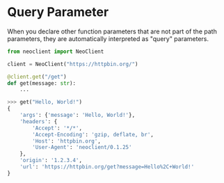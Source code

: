 # Query Parameter
When you declare other function parameters that are not part of the path parameters, they are automatically interpreted as "query" parameters.
```python
from neoclient import NeoClient

client = NeoClient("https://httpbin.org/")

@client.get("/get")
def get(message: str):
    ...
```
```python
>>> get("Hello, World!")
{
    'args': {'message': 'Hello, World!'},
    'headers': {
        'Accept': '*/*',
        'Accept-Encoding': 'gzip, deflate, br',
        'Host': 'httpbin.org',
        'User-Agent': 'neoclient/0.1.25'
    },
    'origin': '1.2.3.4',
    'url': 'https://httpbin.org/get?message=Hello%2C+World!'
}
```